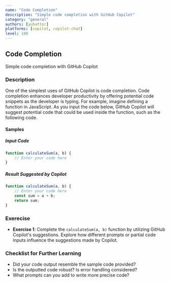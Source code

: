 ```yaml
---
name: "Code Completion"
description: "Simple code completion with GitHub Copilot"
category: "general"
authors: [yuhattor] 
platforms: [copilot, copilot-chat]
level: 100
---
```


## Code Completion

Simple code completion with GitHub Copilot

### Description

One of the simplest uses of GitHub Copilot is code completion. Code completion enhances developer productivity by offering potential code snippets as the developer is typing. For example, imagine defining a function in JavaScript. As you input the code below, GitHub Copilot will suggest potential code that could be used inside the function, such as the following code.

#### Samples

##### Input Code

```javascript
function calculateSum(a, b) {
    // Enter your code here
}
```

##### Result Suggested by Copilot

```javascript
function calculateSum(a, b) {
    // Enter your code here
    const sum = a + b;
    return sum;
}
```

### Exerecise

- **Exercise 1**: Complete the `calculateSum(a, b)` function by utilizing GitHub Copilot's suggestions. Explore how different prompts or partial code inputs influence the suggestions made by Copilot.

### Checklist for Further Learning

- Did your code output resemble the sample code provided?
- Is the outputted code robust? Is error handling considered?
- What prompts can you add to write more precise code?
